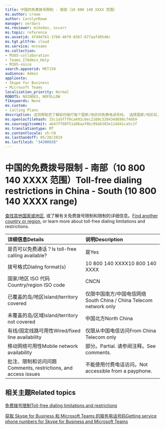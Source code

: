 ```yaml
---
title: 中国的免费拨号限制 - 南部（10 800 140 XXXX 范围）
ms.author: crowe
author: CarolynRowe
manager: serdars
ms.reviewer: mikedav, oscarr
ms.topic: reference
ms.assetid: 4f4947b1-3760-46f9-8367-877aaf405d6c
ms.tgt.pltfrm: cloud
ms.service: msteams
ms.collection:
- M365-collaboration
- Teams_ITAdmin_Help
- M365-voice
search.appverid: MET150
audience: Admin
appliesto:
- Skype for Business
- Microsoft Teams
localization_priority: Normal
ROBOTS: NOINDEX, NOFOLLOW
f1keywords: None
ms.custom:
- Calling Plans
description: 这将帮助您了解如何拨打每个国家/地区的免费电话号码。 选择国家/地区后, 将向您转到特定于国家/地区的页面, 其中包含特定于免费服务可用的详细信息、限制和限制。 拨号格式或格式将向你显示每个国家/地区内所需的访问代码, 以拨打免费电话号码。
ms.openlocfilehash: 33c1a5f7f0ca491c0ec2160c320434d690c74db9
ms.sourcegitcommit: ab47ff88f51a96aaf8bc99a6303e114d41ca5c2f
ms.translationtype: MT
ms.contentlocale: zh-CN
ms.lasthandoff: 05/20/2019
ms.locfileid: "34300838"
---
```

# <a name="toll-free-dialing-restrictions-in-china---south-10-800-140-xxxx-range"></a><span data-ttu-id="3cc4f-105">中国的免费拨号限制 - 南部（10 800 140 XXXX 范围）</span><span class="sxs-lookup"><span data-stu-id="3cc4f-105">Toll-free dialing restrictions in China - South (10 800 140 XXXX range)</span></span>

<span data-ttu-id="3cc4f-106">[查找其他国家或地区](../toll-free-dialing-limitations-and-restrictions.md), 或了解有关免费拨号限制和限制的详细信息。</span><span class="sxs-lookup"><span data-stu-id="3cc4f-106">[Find another country or region](../toll-free-dialing-limitations-and-restrictions.md), or learn more about toll-free dialing limitations and restrictions.</span></span>


|<span data-ttu-id="3cc4f-107">**详细信息**</span><span class="sxs-lookup"><span data-stu-id="3cc4f-107">**Details**</span></span>|<span data-ttu-id="3cc4f-108">**说明**</span><span class="sxs-lookup"><span data-stu-id="3cc4f-108">**Description**</span></span>|
|:-----|:-----|
|<span data-ttu-id="3cc4f-109">是否可以免费通话？</span><span class="sxs-lookup"><span data-stu-id="3cc4f-109">Is toll-free calling available?</span></span>  <br/> |<span data-ttu-id="3cc4f-110">是</span><span class="sxs-lookup"><span data-stu-id="3cc4f-110">Yes</span></span>  <br/> |
|<span data-ttu-id="3cc4f-111">拨号格式</span><span class="sxs-lookup"><span data-stu-id="3cc4f-111">Dialing format(s)</span></span>  <br/> | <span data-ttu-id="3cc4f-112">10 800 140 XXXX</span><span class="sxs-lookup"><span data-stu-id="3cc4f-112">10 800 140 XXXX</span></span> <br/> |
|<span data-ttu-id="3cc4f-113">国家/地区 ISO 代码</span><span class="sxs-lookup"><span data-stu-id="3cc4f-113">Country/region ISO code</span></span>  <br/> |<span data-ttu-id="3cc4f-114">CN</span><span class="sxs-lookup"><span data-stu-id="3cc4f-114">CN</span></span>  <br/> |
|<span data-ttu-id="3cc4f-115">已覆盖的岛/地区</span><span class="sxs-lookup"><span data-stu-id="3cc4f-115">Island/territory covered</span></span>  <br/> |<span data-ttu-id="3cc4f-116">仅限中国南方/中国电信网络</span><span class="sxs-lookup"><span data-stu-id="3cc4f-116">South China / China Telecom network only</span></span>  <br/> |
|<span data-ttu-id="3cc4f-117">未覆盖的岛/区域</span><span class="sxs-lookup"><span data-stu-id="3cc4f-117">Island/territory not covered</span></span>  <br/> |<span data-ttu-id="3cc4f-118">中国北方</span><span class="sxs-lookup"><span data-stu-id="3cc4f-118">North China</span></span>  <br/> |
|<span data-ttu-id="3cc4f-119">有线/固定线路可用性</span><span class="sxs-lookup"><span data-stu-id="3cc4f-119">Wired/fixed line availability</span></span>  <br/> |<span data-ttu-id="3cc4f-120">仅限从中国电信访问</span><span class="sxs-lookup"><span data-stu-id="3cc4f-120">From China Telecom only</span></span>  <br/> |
|<span data-ttu-id="3cc4f-121">移动网络可用性</span><span class="sxs-lookup"><span data-stu-id="3cc4f-121">Mobile network availability</span></span>  <br/> |<span data-ttu-id="3cc4f-122">部分。</span><span class="sxs-lookup"><span data-stu-id="3cc4f-122">Partial.</span></span> <span data-ttu-id="3cc4f-123">请参阅注释。</span><span class="sxs-lookup"><span data-stu-id="3cc4f-123">See comments.</span></span>  <br/> |
|<span data-ttu-id="3cc4f-124">批注、限制和访问问题</span><span class="sxs-lookup"><span data-stu-id="3cc4f-124">Comments, restrictions, and access issues</span></span>  <br/> |<span data-ttu-id="3cc4f-125">不能使用付费电话访问。</span><span class="sxs-lookup"><span data-stu-id="3cc4f-125">Not accessible from a payphone.</span></span>  <br/> |
   
## <a name="related-topics"></a><span data-ttu-id="3cc4f-126">相关主题</span><span class="sxs-lookup"><span data-stu-id="3cc4f-126">Related topics</span></span>

[<span data-ttu-id="3cc4f-127">免费拨号限制</span><span class="sxs-lookup"><span data-stu-id="3cc4f-127">Toll-free dialing limitations and restrictions</span></span>](../toll-free-dialing-limitations-and-restrictions.md)

[<span data-ttu-id="3cc4f-128">获取 Skype for Business 和 Microsoft Teams 的服务电话号码</span><span class="sxs-lookup"><span data-stu-id="3cc4f-128">Getting service phone numbers for Skype for Business and Microsoft Teams</span></span>](/skypeforbusiness/what-is-phone-system-in-office-365/getting-service-phone-numbers)

  
 